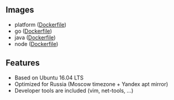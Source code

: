 ## Images
   * platform ([Dockerfile](https://github.com/timmson/mbt-platform-v2/blob/master/Dockerfile))
   * go ([Dockerfile](https://github.com/timmson/mbt-platform-v2/blob/master/go/Dockerfile))
   * java ([Dockerfile](https://github.com/timmson/mbt-platform-v2/blob/master/java/Dockerfile))
   * node ([Dockerfile](https://github.com/timmson/mbt-platform-v2/blob/master/node/Dockerfile))
    
## Features
   * Based on Ubuntu 16.04 LTS
   * Optimized for Russia (Moscow timezone + Yandex apt mirror)
   * Developer tools are included (vim, net-tools, ...)
